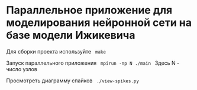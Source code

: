 # Параллельное приложение для моделирования нейронной сети на базе модели Ижикевича

Для сборки проекта используйте 
<code>
make
</code>

Запуск параллельного приложения
<code>
mpirun -np N ./main
</code>
Здесь N - число узлов

Просмотреть диаграмму спайков
<code>
./view-spikes.py
</code>

